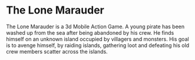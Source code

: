 # The Lone Marauder

The Lone Marauder is a 3d Mobile Action Game. A young pirate has been washed up from the sea after being abandoned by his crew. He finds himself on an unknown island occupied by villagers and monsters.
His goal is to avenge himself, by raiding islands, gathering loot and defeating his old crew members scatter across the islands.





